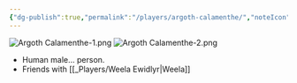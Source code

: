 ```yaml
---
{"dg-publish":true,"permalink":"/players/argoth-calamenthe/","noteIcon":""}
---
```



![Argoth Calamenthe-1.png](/img/user/Attachments/Argoth%20Calamenthe-1.png) ![Argoth Calamenthe-2.png](/img/user/Attachments/Argoth%20Calamenthe-2.png)
- Human male... person.
- Friends with [[_Players/Weela Ewidlyr\|Weela]]
